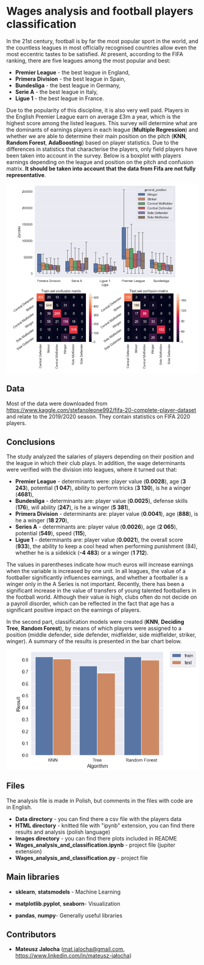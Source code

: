 # Wages analysis and football players classification

In the 21st century, football is by far the most popular sport in the world, and the countless leagues in most officially recognised countries allow even the most eccentric tastes to be satisfied. At present, according to the FIFA ranking, there are five leagues among the most popular and best:

- **Premier League** - the best league in England,
- **Primera Division** - the best league in Spain,
- **Bundesliga** - the best league in Germany,
- **Serie A** - the best league in Italy,
- **Ligue 1** - the best league in France.

Due to the popularity of this discipline, it is also very well paid. Players in the English Premier League earn on average £3m a year, which is the highest score among the listed leagues. This survey will determine what are the dominants of earnings players in each league (**Multiple Regression**) and whether we are able to determine their main position on the pitch (**KNN**, **Random Forest**, **AdaBoosting**) based on player statistics. Due to the differences in statistics that characterise the players, only field players have been taken into account in the survey. Below is a boxplot with players earnings depending on the league and position on the pitch and confusion matrix. **It should be taken into account that the data from Fifa are not fully representative**.

<p align="center">

<img align = "center" src ="Images/wages1.png" /> 
<img align = "center" src ="Images/wages2.png" />

</p>

## Data

Most of the data were downloaded from https://www.kaggle.com/stefanoleone992/fifa-20-complete-player-dataset and relate to the 2019/2020 season. They contain statistics on FIFA 2020 players.

## Conclusions

The study analyzed the salaries of players depending on their position and the league in which their club plays. In addition, the wage determinants were verified with the division into leagues, where it turned out that:

- **Premier League** - determinants were: player value (**0.0028**), age (**3 243**), potential (**1 047**), ability to perform tricks (**3 130**), is he a winger (**4681**),
- **Bundesliga** - determinants are: player value (**0.0025**), defense skills (**176**), will ability (**247**), is he a winger (**5 381**),
- **Primera Division** - determinants are: player value (**0.0041**), age (**888**), is he a winger (**18 270**),
- **Series A** - determinants are: player value (**0.0026**), age (**2 065**), potential (**549**), speed (**115**),
- **Ligue 1** - determinants are: player value (**0.0021**), the overall score (**933**), the ability to keep a cool head when performing punishment (84), whether he is a sidekick (**-4 483**) or a winger (**1 712**).

The values in parentheses indicate how much euros will increase earnings when the variable is increased by one unit. In all leagues, the value of a footballer significantly influences earnings, and whether a footballer is a winger only in the A Series is not important. Recently, there has been a significant increase in the value of transfers of young talented footballers in the football world. Although their value is high, clubs often do not decide on a payroll disorder, which can be reflected in the fact that age has a significant positive impact on the earnings of players.

In the second part, classification models were created (**KNN**, **Deciding Tree**, **Random Forest**), by means of which players were assigned to a position (middle defender, side defender, midfielder, side midfielder, striker, winger). A summary of the results is presented in the bar chart below.

<p align="center">

<img align = "center" src ="Images/Results.png" />

</p>

## Files

The analysis file is made in Polish, but comments in the files with code are in English.

- **Data directory** - you can find there a csv file with the players data
- **HTML directory** - knitted file with "ipynb" extension, you can find there results and analysis (polish language)
- **Images directory** - you can find there plots included in README
- **Wages_analysis_and_classification.ipynb** - project file (jupiter extension)
- **Wages_analysis_and_classification.py** - project file

## Main libraries

- **sklearn**, **statsmodels** - Machine Learning

- **matplotlib.pyplot**, **seaborn**- Visualization

- **pandas**, **numpy**- Generally useful libraries

## Contributors

- **Mateusz Jałocha** (mat.jalocha@gmail.com, https://www.linkedin.com/in/mateusz-jałocha)
